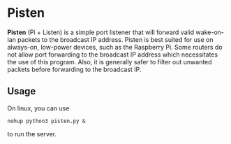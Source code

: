 # Pisten
**Pisten** (Pi + Listen) is a simple port listener that will forward valid wake-on-lan packets to the broadcast IP address. Pisten is best suited for use on always-on, low-power devices, such as the Raspberry Pi.
Some routers do not allow port forwarding to the broadcast IP address which necessitates the use of this program. Also, it is generally safer to filter out unwanted packets before forwarding to the broadcast IP.

## Usage
On linux, you can use 
```
nohup python3 pisten.py &
```
to run the server. 
